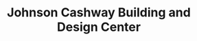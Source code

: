 ---
title: "Johnson Cashway Building and Design Center"
url: /gering/johnson-cashway-building-and-design-center/
shop: doityourself
---